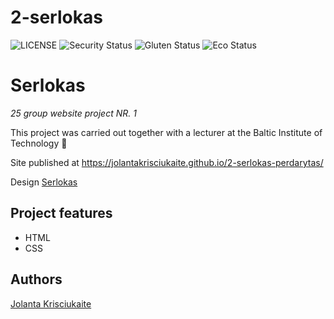 # 2-serlokas

![LICENSE](https://img.shields.io/badge/license-MIT-blue.svg?style=flat-square)
![Security Status](https://img.shields.io/security-headers?label=Security&url=https%3A%2F%2Fgithub.com&style=flat-square)
![Gluten Status](https://img.shields.io/badge/Gluten-Free-green.svg)
![Eco Status](https://img.shields.io/badge/ECO-Friendly-green.svg)


# Serlokas

_25 group website project NR. 1_

This project was carried out together with a lecturer at the Baltic Institute of Technology 📝

Site published at https://jolantakrisciukaite.github.io/2-serlokas-perdarytas/

Design [Serlokas](https://cdn.discordapp.com/attachments/648536139677958156/648860542743740428/404-Web-Page-Design-Examples-6.png)


## Project features

- HTML
- CSS

## Authors

[Jolanta Krisciukaite](https://github.com/jolantakrisciukaite)
